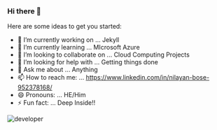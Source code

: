 ### Hi there 👋

Here are some ideas to get you started:

- 🔭 I’m currently working on ... Jekyll
- 🌱 I’m currently learning ... MIcrosoft Azure
- 👯 I’m looking to collaborate on ... Cloud Computing Projects
- 🤔 I’m looking for help with ... Getting things done
- 💬 Ask me about ... Anything
- 📫 How to reach me: ... https://www.linkedin.com/in/nilayan-bose-952378168/
- 😄 Pronouns: ... HE/Him
- ⚡ Fun fact: ... Deep Inside!!

![developer](https://user-images.githubusercontent.com/55025456/91633260-701dee80-ea04-11ea-9cfe-ca355dbee7e3.gif)
